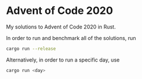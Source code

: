 # Advent of Code 2020
My solutions to Advent of Code 2020 in Rust. 

In order to run and benchmark all of the solutions, run

```bash
cargo run --release
```

Alternatively, in order to run a specific day, use

```bash
cargo run <day>
```
